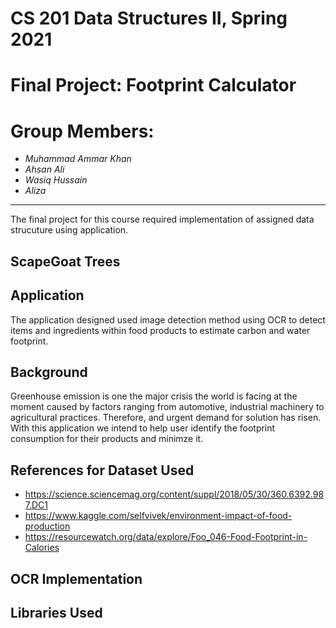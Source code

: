 # CS 201 Data Structures II, Spring 2021
# Final Project: Footprint Calculator
# Group Members:
- _Muhammad Ammar Khan_
- _Ahsan Ali_
- _Wasiq Hussain_
- _Aliza_
-------

The final project for this course required implementation of assigned data strucuture using application.

## ScapeGoat Trees

## Application

The application designed used image detection method using OCR to detect items and ingredients within food products to estimate carbon and water footprint.

## Background

Greenhouse emission is one the major crisis the world is facing at the moment caused by factors ranging from automotive, industrial machinery to agricultural practices. Therefore, and urgent demand for solution has risen. With this application we intend to help user identify the footprint consumption for their products and minimze it.

## References for Dataset Used

- https://science.sciencemag.org/content/suppl/2018/05/30/360.6392.987.DC1
- https://www.kaggle.com/selfvivek/environment-impact-of-food-production
- https://resourcewatch.org/data/explore/Foo_046-Food-Footprint-in-Calories

## OCR Implementation

## Libraries Used
